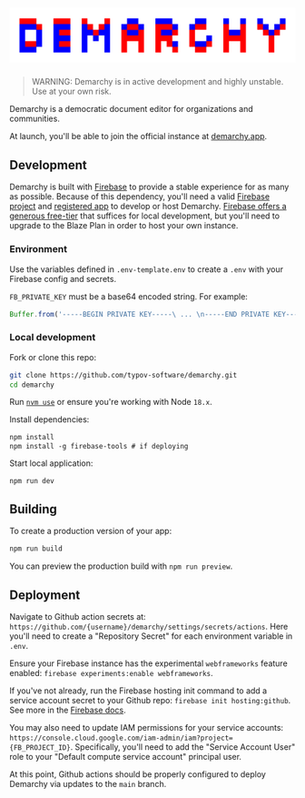 # ![DEMARCHY](./static/DEMARCHY.png)

> WARNING: Demarchy is in active development and highly unstable. Use at your own risk.

Demarchy is a democratic document editor for organizations and communities.

At launch, you'll be able to join the official instance at [demarchy.app](https://demarchy.app/).

## Development

Demarchy is built with [Firebase](https://firebase.google.com/) to provide a stable experience for as many as possible.
Because of this dependency, you'll need a valid [Firebase project](https://firebase.google.com/docs/web/setup#create-project) and [registered app](https://firebase.google.com/docs/web/setup#register-app) to develop or host Demarchy.
[Firebase offers a generous free-tier](https://firebase.google.com/pricing) that suffices for local development, but you'll need to upgrade to the Blaze Plan in order to host your own instance.

### Environment

Use the variables defined in `.env-template.env` to create a `.env` with your Firebase config and secrets.

`FB_PRIVATE_KEY` must be a base64 encoded string. For example:

```js
Buffer.from('-----BEGIN PRIVATE KEY-----\ ... \n-----END PRIVATE KEY-----\n').toString('base64');
```

### Local development

Fork or clone this repo:

```bash
git clone https://github.com/typov-software/demarchy.git
cd demarchy
```

Run [`nvm use`](https://github.com/nvm-sh/nvm) or ensure you're working with Node `18.x`.

Install dependencies:

```
npm install
npm install -g firebase-tools # if deploying
```

Start local application:

```
npm run dev
```

## Building

To create a production version of your app:

```bash
npm run build
```

You can preview the production build with `npm run preview`.

## Deployment

Navigate to Github action secrets at: `https://github.com/{username}/demarchy/settings/secrets/actions`.
Here you'll need to create a "Repository Secret" for each environment variable in `.env`. 

Ensure your Firebase instance has the experimental `webframeworks` feature enabled: `firebase experiments:enable webframeworks`.

If you've not already, run the Firebase hosting init command to add a service account secret to your Github repo: `firebase init hosting:github`. See more in the [Firebase docs](https://firebase.google.com/docs/hosting/github-integration).

You may also need to update IAM permissions for your service accounts: `https://console.cloud.google.com/iam-admin/iam?project={FB_PROJECT_ID}`. Specifically, you'll need to add the "Service Account User" role to your "Default compute service account" principal user. 

At this point, Github actions should be properly configured to deploy Demarchy via updates to the `main` branch.